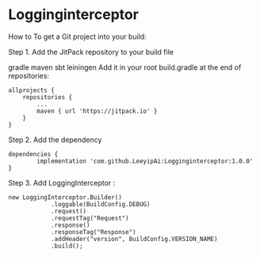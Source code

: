 # Logginginterceptor
How to
To get a Git project into your build:

Step 1. Add the JitPack repository to your build file

gradle
maven
sbt
leiningen
Add it in your root build.gradle at the end of repositories:

	allprojects {
		repositories {
			...
			maven { url 'https://jitpack.io' }
		}
	}
Step 2. Add the dependency

	dependencies {
	        implementation 'com.github.LeeyipAi:Logginginterceptor:1.0.0'
	}
Step 3. Add LoggingInterceptor 	:
	 
	new LoggingInterceptor.Builder()
                .loggable(BuildConfig.DEBUG)
                .request()
                .requestTag("Request")
                .response()
                .responseTag("Response")
                .addHeader("version", BuildConfig.VERSION_NAME)
                .build();
	
